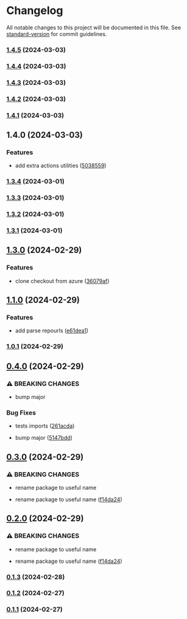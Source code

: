 # Changelog

All notable changes to this project will be documented in this file. See [standard-version](https://github.com/conventional-changelog/standard-version) for commit guidelines.

### [1.4.5](https://github.com/kode3tech/backstage-proto/compare/v1.4.4...v1.4.5) (2024-03-03)

### [1.4.4](https://github.com/kode3tech/backstage-proto/compare/v1.4.3...v1.4.4) (2024-03-03)

### [1.4.3](https://github.com/kode3tech/backstage-proto/compare/v1.4.2...v1.4.3) (2024-03-03)

### [1.4.2](https://github.com/kode3tech/backstage-proto/compare/v1.4.1...v1.4.2) (2024-03-03)

### [1.4.1](https://github.com/kode3tech/backstage-proto/compare/v1.4.0...v1.4.1) (2024-03-03)

## 1.4.0 (2024-03-03)


### Features

* add extra actions utilities ([5038559](https://github.com/kode3tech/backstage-proto/commit/5038559f249c9e7eadf40fa0f758e68402a020b0))

### [1.3.4](https://github.com/kode3tech/backstage-proto/compare/v0.2.19...v1.3.4) (2024-03-01)

### [1.3.3](https://github.com/kode3tech/backstage-proto/compare/v1.3.2...v1.3.3) (2024-03-01)

### [1.3.2](https://github.com/kode3tech/backstage-proto/compare/v0.2.18...v1.3.2) (2024-03-01)

### [1.3.1](https://github.com/kode3tech/backstage-proto/compare/v1.2.2...v1.3.1) (2024-03-01)

## [1.3.0](https://github.com/kode3tech/backstage-proto/compare/v1.2.0...v1.3.0) (2024-02-29)


### Features

* clone checkout from azure ([36079af](https://github.com/kode3tech/backstage-proto/commit/36079af0b2197be56d482aeed298f279004dba34))

## [1.1.0](https://github.com/kode3tech/backstage-proto/compare/v1.0.1...v1.1.0) (2024-02-29)


### Features

* add parse repourls ([e61dea1](https://github.com/kode3tech/backstage-proto/commit/e61dea1d2319e2172f88683969529aba87a8c57e))

### [1.0.1](https://github.com/kode3tech/backstage-proto/compare/v0.4.0...v1.0.1) (2024-02-29)

## [0.4.0](https://github.com/kode3tech/backstage-proto/compare/v0.3.0...v0.4.0) (2024-02-29)


### ⚠ BREAKING CHANGES

* bump major

### Bug Fixes

* tests imports ([261acda](https://github.com/kode3tech/backstage-proto/commit/261acda9bbec7d4b9c383328f6545149f3421525))


* bump major ([5147bdd](https://github.com/kode3tech/backstage-proto/commit/5147bddcf3acee538f6b1930b183fd4f2064b811))

## [0.3.0](https://github.com/kode3tech/backstage-proto/compare/v0.1.3...v0.3.0) (2024-02-29)


### ⚠ BREAKING CHANGES

* rename package to useful name

* rename package to useful name ([f14da24](https://github.com/kode3tech/backstage-proto/commit/f14da24065cb5528fcf68b362b1924318e7507af))

## [0.2.0](https://github.com/kode3tech/backstage-proto/compare/v0.1.3...v0.2.0) (2024-02-29)


### ⚠ BREAKING CHANGES

* rename package to useful name

* rename package to useful name ([f14da24](https://github.com/kode3tech/backstage-proto/commit/f14da24065cb5528fcf68b362b1924318e7507af))

### [0.1.3](https://github.com/kode3tech/backstage-proto/compare/v0.2.16...v0.1.3) (2024-02-28)

### [0.1.2](https://github.com/kode3tech/backstage-proto/compare/v0.1.1...v0.1.2) (2024-02-27)

### [0.1.1](https://github.com/kode3tech/backstage-proto/compare/v0.2.14...v0.1.1) (2024-02-27)
